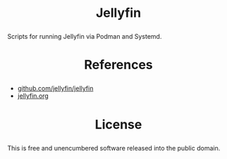 <!-- This is free and unencumbered software released into the public domain -->

# <p align=center>Jellyfin

Scripts for running Jellyfin via Podman and Systemd.

# <p align=center>References

- [github.com/jellyfin/jellyfin](https://github.com/jellyfin/jellyfin)
- [jellyfin.org](https://jellyfin.org)

# <p align=center>License

This is free and unencumbered software released into the public domain.
